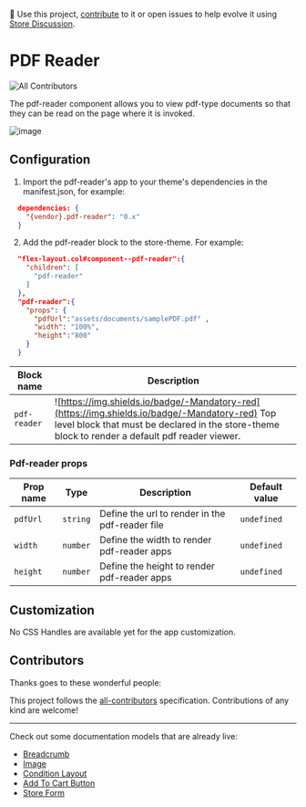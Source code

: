 📢 Use this project, [contribute](https://github.com/{OrganizationName}/{AppName}) to it or open issues to help evolve it using [Store Discussion](https://github.com/vtex-apps/store-discussion).

# PDF Reader

![All Contributors](https://img.shields.io/badge/all_contributors-1-orange.svg?style=flat-square)

The pdf-reader component allows you to view pdf-type documents so that they can be read on the page where it is invoked.

![image](https://user-images.githubusercontent.com/90701896/220186277-e72da22c-e283-4fa3-a1be-474aca5574ee.png)

## Configuration 

1. Import the pdf-reader's app to your theme's dependencies in the manifest.json, for example:
```json
  dependencies: {
    "{vendor}.pdf-reader": "0.x"
  }
 ```
 
 2. Add the pdf-reader block to the store-theme. For example:
```json
  "flex-layout.col#component--pdf-reader":{
    "children": [
      "pdf-reader"
    ]
  },
  "pdf-reader":{
    "props": {
      "pdfUrl":"assets/documents/samplePDF.pdf" ,
      "width": "100%",
      "height":"800"
    }
  }
   ```
| Block name     | Description                                     |
| -------------- | ----------------------------------------------- |
| `pdf-reader` | ![https://img.shields.io/badge/-Mandatory-red](https://img.shields.io/badge/-Mandatory-red)  Top level block that must be declared in the store-theme block to render a default pdf reader viewer.   |

### Pdf-reader props

| Prop name    | Type            | Description    | Default value                                                                                                                               |
| ------------ | --------------- | --------------------------------------------------------------------- | ---------- | 
| `pdfUrl`        | `string`       |  Define the url to render in the pdf-reader file       | `undefined`              |
| `width`        | `number`       | Define the width  to render pdf-reader apps      | `undefined`              |
| `height`        | `number`       | Define the height to render pdf-reader apps         | `undefined`              |

## Customization

No CSS Handles are available yet for the app customization.

## Contributors

Thanks goes to these wonderful people:

This project follows the [all-contributors](https://github.com/all-contributors/all-contributors) specification. Contributions of any kind are welcome!

---- 

Check out some documentation models that are already live: 
- [Breadcrumb](https://github.com/vtex-apps/breadcrumb)
- [Image](https://vtex.io/docs/components/general/vtex.store-components/image)
- [Condition Layout](https://vtex.io/docs/components/all/vtex.condition-layout@1.1.6/)
- [Add To Cart Button](https://vtex.io/docs/components/content-blocks/vtex.add-to-cart-button@0.9.0/)
- [Store Form](https://vtex.io/docs/components/all/vtex.store-form@0.3.4/)